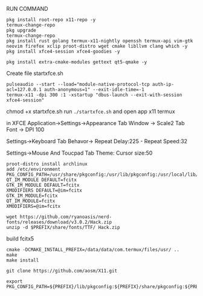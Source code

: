 RUN COMMAND
```
pkg install root-repo x11-repo -y
termux-change-repo
pkg upgrade
termux-change-repo
pkg install rust golang termux-x11-nightly openssh termux-api vim-gtk neovim firefox xclip proot-distro wget cmake libllvm clang which -y
pkg install xfce4-session xfce4-goodies -y

pkg install extra-cmake-modules gettext qt5-qmake -y
```
Create file startxfce.sh
```
pulseaudio --start --load="module-native-protocol-tcp auth-ip-acl=127.0.0.1 auth-anonymous=1" --exit-idle-time=-1
termux-x11 -dpi 300 :1 -xstartup "dbus-launch --exit-with-session xfce4-session"
```
chmod +x startxfce.sh
run `./startxfce.sh` and open app x11 termux

in XFCE
Application->Settings->Appearance
Tab Window -> Scale2 
Tab Font -> DPI 100


Settings->Keyboard
Tab Behavor-> Repeat Delay:225 - Repeat Speed:32

Settings->Mouse And Toucpad
Tab Theme: Cursor size:50

```
proot-distro install archlinux
add /etc/environment
PKG_CONFIG_PATH=/usr/share/pkgconfig:/usr/lib/pkgconfig:/usr/local/lib/pkgconfig
QT_IM_MODULE DEFAULT=fcitx
GTK_IM_MODULE DEFAULT=fcitx
XMODIFIERS DEFAULT=@im=fcitx
GTK_IM_MODULE=fcitx
QT_IM_MODULE=fcitx
XMODIFIERS=@im=fcitx
```

```
wget https://github.com/ryanoasis/nerd-fonts/releases/download/v3.0.2/Hack.zip
unzip -d $PREFIX/share/fonts/TTF/ Hack.zip
```



build fcitx5
```
cmake -DCMAKE_INSTALL_PREFIX=/data/data/com.termux/files/usr/ ..
make
make install
```

```git clone https://github.com/aosm/X11.git```


```
export PKG_CONFIG_PATH=${PREFIX}/lib/pkgconfig:${PREFIX}/share/pkgconfig:${PREFIX}/lib/qt/mkspecs/common/uikit
```
